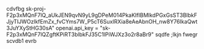 cdvfbg
sk-proj-F2p3xMQnF7lQ_aUkJEN9qvN9yL9gDPeM014PkaKIfIBMlkdPGxGsST3BlbkFJjyTIJWOzlkfEmZx_fvCYms7W_P5cT6SuxIRXia8eAeAbnOH_nw8Y76IkaQwt3JuYXyStHG30sA"
openai.api_key = "sk-F2p3xMQnF7lQZgftKPiRT3blbkFJ35C1lPiWJXz3o2r8aBr9"
sqdfe
;lkjn
fwegr
scvdb1
evrb
